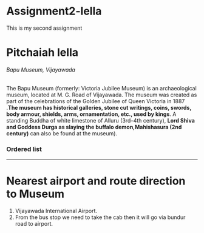 # Assignment2-lella
This is my second assignment

# Pitchaiah lella 

###### Bapu Museum, Vijayawada
The Bapu Museum (formerly: Victoria Jubilee Museum) is an archaeological museum, located at M. G. Road of Vijayawada. The museum was created as part of the celebrations of the Golden Jubilee of Queen Victoria in 1887 .**The museum has historical galleries, stone cut writings, coins, swords, body armour, shields, arms, ornamentation, etc., used by kings**. A standing Buddha of white limestone of Alluru (3rd–4th century), **Lord Shiva and Goddess Durga as slaying the buffalo demon,Mahishasura (2nd century)** can also be found at the museum).

### Ordered list
_ _ _

# Nearest airport and route direction to Museum

1. Vijayawada International Airport.
2. From the bus stop we need to take the cab then it will go via bundur road to airport.

